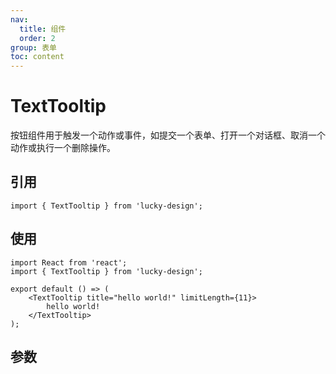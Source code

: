 ```yaml
---
nav:
  title: 组件
  order: 2
group: 表单
toc: content
---
```


# TextTooltip

按钮组件用于触发一个动作或事件，如提交一个表单、打开一个对话框、取消一个动作或执行一个删除操作。

## 引用

```tsx | pure
import { TextTooltip } from 'lucky-design';
```

## 使用

```tsx
import React from 'react';
import { TextTooltip } from 'lucky-design';

export default () => (
	<TextTooltip title="hello world!" limitLength={11}>
		hello world!
	</TextTooltip>
);
```

## 参数

<API id="TextTooltip" type="props"></API>
